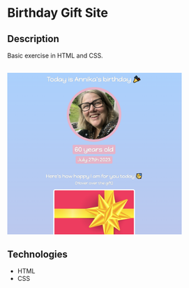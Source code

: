 # Birthday Gift Site

## Description
Basic exercise in HTML and CSS. 

<br/>
<img src="birthday.png" alt="Screenshot." width="400px"/>

## Technologies
- HTML
- CSS

